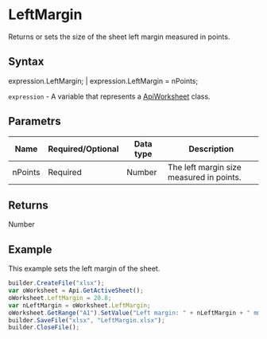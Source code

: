 # LeftMargin

Returns or sets the size of the sheet left margin measured in points.

## Syntax

expression.LeftMargin; &#124; expression.LeftMargin = nPoints;

`expression` - A variable that represents a [ApiWorksheet](../ApiWorksheet.md) class.

## Parametrs

| **Name** | **Required/Optional** | **Data type** | **Description** |
| ------------- | ------------- | ------------- | ------------- |
| nPoints | Required | Number | The left margin size measured in points. |

## Returns

Number

## Example

This example sets the left margin of the sheet.

```javascript
builder.CreateFile("xlsx");
var oWorksheet = Api.GetActiveSheet();
oWorksheet.LeftMargin = 20.8;
var nLeftMargin = oWorksheet.LeftMargin;
oWorksheet.GetRange("A1").SetValue("Left margin: " + nLeftMargin + " mm");
builder.SaveFile("xlsx", "LeftMargin.xlsx");
builder.CloseFile();
```
